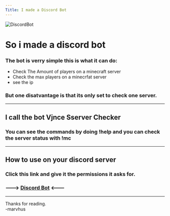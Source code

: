 ```yaml
---
Title: I made a Discord Bot
---
```


![DiscordBot](/emerald/img/DiscordBot.png "DiscordBot")
# So i made a discord bot
### The bot is verry simple  this is what it can do:
  - Check The Amount of players on a minecraft server
  - Check the max players on a minecrfat server
  - see the ip
### But one disatvantage is that its only set to check one server.

---

## I call the bot     Vjnce Sserver Checker

### You can see the commands by doing !help  and you can check the server status with !mc

---

## How to use on your discord server
### Click this link and give it the permissions it asks for.
### ---> [Discord Bot](https://discord.com/oauth2/authorize?client_id=741281331312328796&scope=bot&permissions=537094152)  <---

---

Thanks for reading.
<br />
-marvhus
